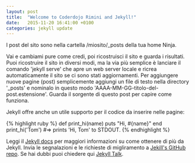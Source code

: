 ```yaml
---
layout: post
title:  "Welcome to Coderdojo Rimini and Jekyll!"
date:   2015-11-20 16:41:00 +0100
categories: jekyll update
---
```

I post del sito sono nella cartella /miosito/_posts della tua home Ninja.

Vai e cambiami pure come credi, poi ricostruisci il sito e guarda i risultati.
Puoi ricostruire il sito in diversi modi, ma la via più semplice è lanciare il comando 'jekyll serve' che apre un web server locale e ricrea automaticamente il sito se ci sono stati aggiornamenti.
Per aggiungere nuove pagine (post) semplicemente aggiungi un file di testo nella directory '_posts' e nominalo in questo modo 'AAAA-MM-GG-titolo-del-post.estensione'. 
Guarda il sorgente di questo post per capire come funziona.

Jekyll offre anche un utile supporto per il codice da inserire nelle pagine:

{% highlight ruby %}
def print_hi(name)
  puts "Hi, #{name}"
end
print_hi('Tom')
#=> prints 'Hi, Tom' to STDOUT.
{% endhighlight %}

Leggi il [Jekyll docs][jekyll-docs] per maggiori informazioni su come ottenere di più da Jekyll. Invia le segnalazioni e le richieste di migliramento a [Jekill's GitHub repo][jekyll-gh]. 
Se hai dubbi puoi chiedere qui [Jekyll Talk][jekyll-talk].

[jekyll-docs]: http://jekyllrb.com/docs/home
[jekyll-gh]:   https://github.com/jekyll/jekyll
[jekyll-talk]: https://talk.jekyllrb.com/
